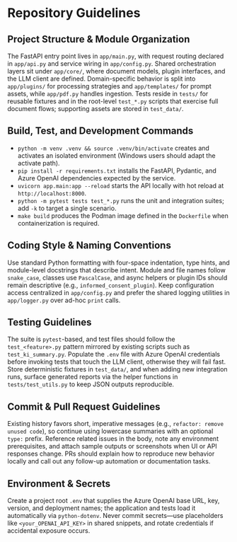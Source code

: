 # Repository Guidelines

## Project Structure & Module Organization
The FastAPI entry point lives in `app/main.py`, with request routing declared in `app/api.py` and service wiring in `app/config.py`. Shared orchestration layers sit under `app/core/`, where document models, plugin interfaces, and the LLM client are defined. Domain-specific behavior is split into `app/plugins/` for processing strategies and `app/templates/` for prompt assets, while `app/pdf.py` handles ingestion. Tests reside in `tests/` for reusable fixtures and in the root-level `test_*.py` scripts that exercise full document flows; supporting assets are stored in `test_data/`.

## Build, Test, and Development Commands
- `python -m venv .venv && source .venv/bin/activate` creates and activates an isolated environment (Windows users should adapt the activate path).
- `pip install -r requirements.txt` installs the FastAPI, Pydantic, and Azure OpenAI dependencies expected by the service.
- `uvicorn app.main:app --reload` starts the API locally with hot reload at `http://localhost:8000`.
- `python -m pytest tests test_*.py` runs the unit and integration suites; add `-k` to target a single scenario.
- `make build` produces the Podman image defined in the `Dockerfile` when containerization is required.

## Coding Style & Naming Conventions
Use standard Python formatting with four-space indentation, type hints, and module-level docstrings that describe intent. Module and file names follow `snake_case`, classes use `PascalCase`, and async helpers or plugin IDs should remain descriptive (e.g., `informed_consent_plugin`). Keep configuration access centralized in `app/config.py` and prefer the shared logging utilities in `app/logger.py` over ad-hoc `print` calls.

## Testing Guidelines
The suite is `pytest`-based, and test files should follow the `test_<feature>.py` pattern mirrored by existing scripts such as `test_ki_summary.py`. Populate the `.env` file with Azure OpenAI credentials before invoking tests that touch the LLM client, otherwise they will fail fast. Store deterministic fixtures in `test_data/`, and when adding new integration runs, surface generated reports via the helper functions in `tests/test_utils.py` to keep JSON outputs reproducible.

## Commit & Pull Request Guidelines
Existing history favors short, imperative messages (e.g., `refactor: remove unused code`), so continue using lowercase summaries with an optional `type:` prefix. Reference related issues in the body, note any environment prerequisites, and attach sample outputs or screenshots when UI or API responses change. PRs should explain how to reproduce new behavior locally and call out any follow-up automation or documentation tasks.

## Environment & Secrets
Create a project root `.env` that supplies the Azure OpenAI base URL, key, version, and deployment names; the application and tests load it automatically via `python-dotenv`. Never commit secrets—use placeholders like `<your_OPENAI_API_KEY>` in shared snippets, and rotate credentials if accidental exposure occurs.
